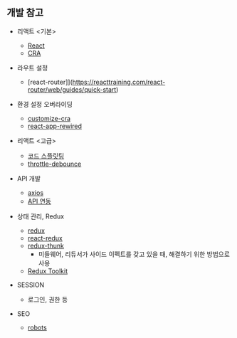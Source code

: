## 개발 참고

- 리액트 <기본>

  - [React](https://ko.reactjs.org/docs/getting-started.html)
  - [CRA](https://create-react-app.dev/)

* 라우트 설정

  - [react-router]](https://reacttraining.com/react-router/web/guides/quick-start)

* 환경 설정 오버라이딩

  - [customize-cra](https://github.com/arackaf/customize-cra)
  - [react-app-rewired](https://github.com/timarney/react-app-rewired)

* 리액트 <고급>

  - [코드 스플릿팅]()
  - [throttle-debounce]()

* API 개발

  - [axios](https://github.com/axios/axios)
  - [API 연동](ttps://velog.io/@smooth97/Netflix-Clone-1-API-)

* 상태 관리, Redux

  - [redux](https://redux.js.org/introduction/getting-started)
  - [react-redux](https://github.com/reduxjs/react-redux)
  - [redux-thunk](https://github.com/reduxjs/redux-thunk)
    - 미들웨어, 리듀서가 사이드 이펙트를 갖고 있을 때, 해결하기 위한 방법으로 사용
  - [Redux Toolkit](https://redux-toolkit.js.org/)

* SESSION

  - 로그인, 권한 등

* SEO

  - [robots](https://www.robotstxt.org/robotstxt.html)
